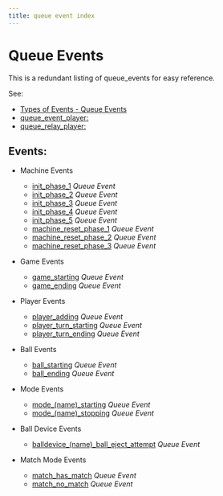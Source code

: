 ```yaml
---
title: queue event index
---
```


# Queue Events

This is a redundant listing of queue_events for easy reference.

See:

* [Types of Events - Queue Events](../overview/event_types.md#queue-events)
* [queue_event_player:](../../config/queue_event_player.md)
* [queue_relay_player:](../../config/queue_relay_player.md)

## Events:

* Machine Events
    * [init_phase_1](../init_phase_1.md) *Queue Event*
    * [init_phase_2](../init_phase_2.md) *Queue Event*
    * [init_phase_3](../init_phase_3.md) *Queue Event*
    * [init_phase_4](../init_phase_4.md) *Queue Event*
    * [init_phase_5](../init_phase_5.md) *Queue Event*
    * [machine_reset_phase_1](../machine_reset_phase_1.md) *Queue Event*
    * [machine_reset_phase_2](../machine_reset_phase_2.md) *Queue Event*
    * [machine_reset_phase_3](../machine_reset_phase_3.md) *Queue Event*

* Game Events
    * [game_starting](../game_starting.md) *Queue Event*
    * [game_ending](../game_ending.md) *Queue Event*
  
* Player Events
    * [player_adding](../player_adding.md) *Queue Event*
    * [player_turn_starting](../player_turn_starting.md) *Queue Event*
    * [player_turn_ending](../player_turn_ending.md) *Queue Event*
  
* Ball Events
    * [ball_starting](../ball_starting.md) *Queue Event*
    * [ball_ending](../ball_ending.md) *Queue Event*
  
* Mode Events
    * [mode_(name)_starting](../mode_name_starting.md) *Queue Event*
    * [mode_(name)_stopping](../mode_name_stopping.md) *Queue Event*
    
* Ball Device Events
    * [balldevice_(name)\_ball_eject_attempt](../balldevice_ball_device_ball_eject_attempt.md) *Queue Event*

* Match Mode Events
    * [match_has_match](../match_has_match.md) *Queue Event*
    * [match_no_match](../match_no_match.md) *Queue Event*
